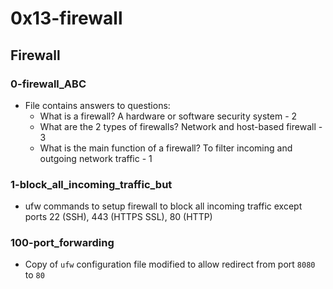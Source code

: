 # 0x13-firewall

## Firewall
### 0-firewall_ABC
* File contains answers to questions:
  * What is a firewall? A hardware or software security system - 2
  * What are the 2 types of firewalls? Network and host-based firewall - 3
  * What is the main function of a firewall? To filter incoming and outgoing network traffic - 1

### 1-block_all_incoming_traffic_but
* ufw commands to setup firewall to block all incoming traffic except ports 22 (SSH), 443 (HTTPS SSL), 80 (HTTP)

### 100-port_forwarding
* Copy of `ufw` configuration file modified to allow redirect from port `8080` to `80`

